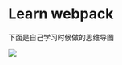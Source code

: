
# Learn webpack

 下面是自己学习时候做的思维导图
 
![](https://tva1.sinaimg.cn/large/007S8ZIlly1gdvghmhb1ij30sw0wiq7h.jpg)

